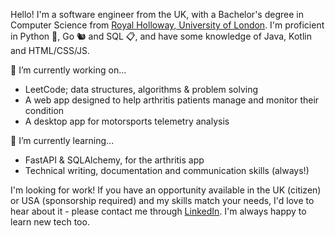 Hello! I'm a software engineer from the UK, with a Bachelor's degree in Computer Science from [Royal Holloway, University of London](https://royalholloway.ac.uk/). I'm proficient in Python 🐍, Go 🐿️ and SQL 📋, and have some knowledge of Java, Kotlin and HTML/CSS/JS.

🔭 I’m currently working on...
  - LeetCode; data structures, algorithms & problem solving
  - A web app designed to help arthritis patients manage and monitor their condition
  - A desktop app for motorsports telemetry analysis

🌱 I’m currently learning...
  - FastAPI & SQLAlchemy, for the arthritis app
  - Technical writing, documentation and communication skills (always!)

I'm looking for work! If you have an opportunity available in the UK (citizen) or USA (sponsorship required) and my skills match your needs, I'd love to hear about it - please contact me through [LinkedIn](https://linkedin.com/in/james-dietz). I'm always happy to learn new tech too.

